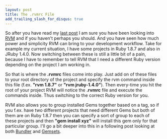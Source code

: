 ```yaml
---
layout: post
title: The .rvmrc File
add_trailing_slash_for_disqus: true
---
```

So after you have read my [last post](http://cre8ivethought.com/blog/2010/08/10/my-terminal-prompt/) I am sure you have been looking into [RVM](http://rvm.beginrescueend.com/) and if you haven't perhaps you should. And you have seen how much power and simplicity RVM can bring to your development workflow. Take for example my current situation, I have some projects in Ruby 1.8.7 and also in JRuby 1.4.0. Now switching between these is still a little bit of a pain, because I have to remember to tell RVM that I need a different Ruby version depending on the project I am working in.

So that is where the **.rvmrc** files come into play. Just add on of these files to your root directory of the project and specify the rvm command inside this file (f.ex. **"rvm 1.8.7"** or **"rvm jruby-1.4.0"**). Then every-time you hit the root of your project RVM will notice the **.rvmrc** file and execute the commands inside. Thus switching to the correct Ruby version for you.

RVM also allows you to group installed Gems together based on a tag, so if you f.ex. have two different projects that need different Gems but both of them are on Ruby 1.8.7 then you can specify a sort of group to each of these projects and then **"gem install xyz"** will install this gem only for that particular group. I'll go a bit deeper into this in a following post looking at both [Bundler](http://gembundler.com/) and [Gemsets](http://rvm.beginrescueend.com/gemsets/).